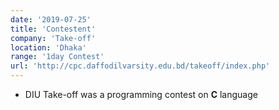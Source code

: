 ```yaml
---
date: '2019-07-25'
title: 'Contestent'
company: 'Take-off'
location: 'Dhaka'
range: '1day Contest'
url: 'http://cpc.daffodilvarsity.edu.bd/takeoff/index.php'
---
```


- DIU Take-off was a programming contest on **C** language

